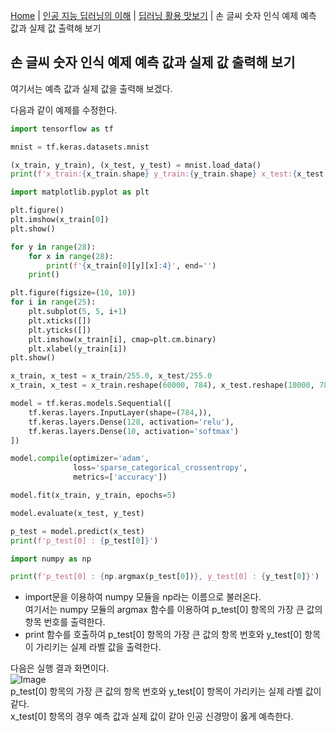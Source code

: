 [Home](./../../../README.md) | [인공 지능 딥러닝의 이해](./../../README.md) | [딥러닝 활용 맛보기](./../README.md) | 손 글씨 숫자 인식 예제 예측 값과 실제 값 출력해 보기

## 손 글씨 숫자 인식 예제 예측 값과 실제 값 출력해 보기
여기서는 예측 값과 실제 값을 출력해 보겠다.

다음과 같이 예제를 수정한다.
```py
import tensorflow as tf

mnist = tf.keras.datasets.mnist

(x_train, y_train), (x_test, y_test) = mnist.load_data()
print(f'x_train:{x_train.shape} y_train:{y_train.shape} x_test:{x_test.shape} y_test:{y_test.shape}')

import matplotlib.pyplot as plt

plt.figure()
plt.imshow(x_train[0])
plt.show()

for y in range(28):
    for x in range(28):
        print(f'{x_train[0][y][x]:4}', end='')
    print()

plt.figure(figsize=(10, 10))
for i in range(25):
    plt.subplot(5, 5, i+1)
    plt.xticks([])
    plt.yticks([])
    plt.imshow(x_train[i], cmap=plt.cm.binary)
    plt.xlabel(y_train[i])
plt.show()

x_train, x_test = x_train/255.0, x_test/255.0
x_train, x_test = x_train.reshape(60000, 784), x_test.reshape(10000, 784)

model = tf.keras.models.Sequential([
    tf.keras.layers.InputLayer(shape=(784,)),
    tf.keras.layers.Dense(128, activation='relu'),
    tf.keras.layers.Dense(10, activation='softmax')
])

model.compile(optimizer='adam',
              loss='sparse_categorical_crossentropy',
              metrics=['accuracy'])

model.fit(x_train, y_train, epochs=5)

model.evaluate(x_test, y_test)

p_test = model.predict(x_test)
print(f'p_test[0] : {p_test[0]}')

import numpy as np

print(f'p_test[0] : {np.argmax(p_test[0])}, y_test[0] : {y_test[0]}')
```
- import문을 이용하여 numpy 모듈을 np라는 이름으로 불러온다.  
여기서는 numpy 모듈의 argmax 함수를 이용하여 p_test[0] 항목의 가장 큰 값의 항목 번호를 출력한다.
- print 함수를 호출하여 p_test[0] 항목의 가장 큰 값의 항목 번호와 y_test[0] 항목이 가리키는 실제 라벨 값을 출력한다.

다음은 실행 결과 화면이다.  
![Image](https://github.com/user-attachments/assets/85e6d283-bb46-4965-bc6d-ec8df628fa73)  
p_test[0] 항목의 가장 큰 값의 항목 번호와 y_test[0] 항목이 가리키는 실제 라벨 값이 같다.  
x_test[0] 항목의 경우 예측 값과 실제 값이 같아 인공 신경망이 옳게 예측한다.
